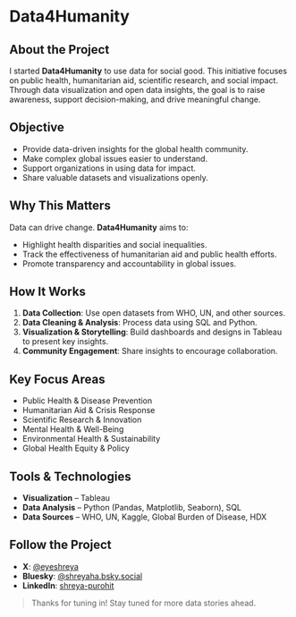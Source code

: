 # Data4Humanity  

## About the Project  
I started **Data4Humanity** to use data for social good. This initiative focuses on public health, humanitarian aid, scientific research, and social impact. Through data visualization and open data insights, the goal is to raise awareness, support decision-making, and drive meaningful change.  

## Objective  
- Provide data-driven insights for the global health community.  
- Make complex global issues easier to understand.  
- Support organizations in using data for impact.  
- Share valuable datasets and visualizations openly.  

## Why This Matters  
Data can drive change. **Data4Humanity** aims to:  
- Highlight health disparities and social inequalities.  
- Track the effectiveness of humanitarian aid and public health efforts.  
- Promote transparency and accountability in global issues.  

## How It Works  
1. **Data Collection**: Use open datasets from WHO, UN, and other sources.  
2. **Data Cleaning & Analysis**: Process data using SQL and Python.  
3. **Visualization & Storytelling**: Build dashboards and designs in Tableau to present key insights.  
4. **Community Engagement**: Share insights to encourage collaboration.  

## Key Focus Areas  
- Public Health & Disease Prevention  
- Humanitarian Aid & Crisis Response  
- Scientific Research & Innovation  
- Mental Health & Well-Being  
- Environmental Health & Sustainability  
- Global Health Equity & Policy  

## Tools & Technologies  
- **Visualization** – Tableau  
- **Data Analysis** – Python (Pandas, Matplotlib, Seaborn), SQL  
- **Data Sources** – WHO, UN, Kaggle, Global Burden of Disease, HDX  

## Follow the Project  
- **X**: [@eyeshreya](https://x.com/eyeshreya)  
- **Bluesky**: [@shreyaha.bsky.social](https://bsky.app/profile/shreyaha.bsky.social)
- **LinkedIn**: [shreya-purohit](https://linkedin.com/in/shreya-purohit)  

> Thanks for tuning in! Stay tuned for more data stories ahead.